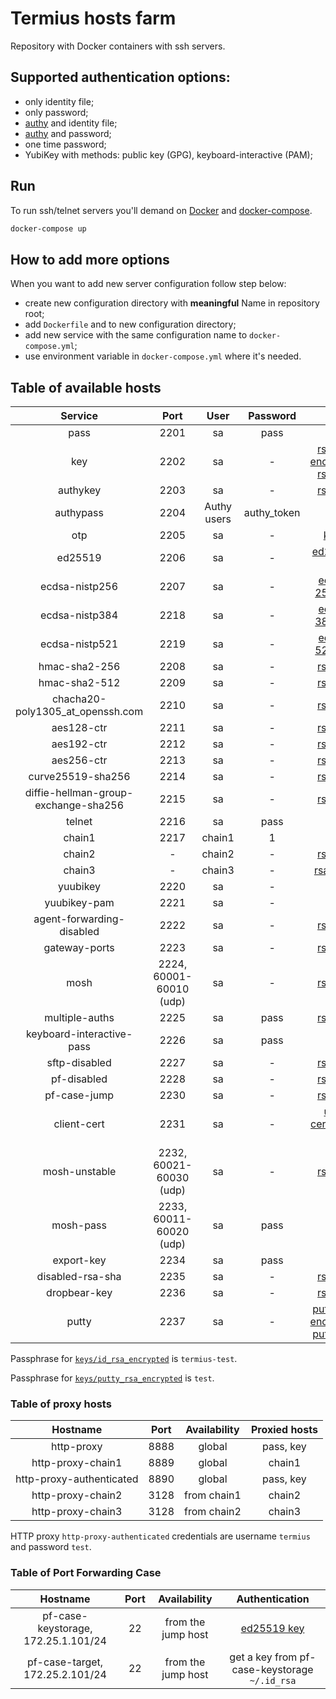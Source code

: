 # Termius hosts farm

Repository with Docker containers with ssh servers.

## Supported authentication options:

- only identity file;
- only password;
- [authy](https://www.authy.com) and identity file;
- [authy](https://www.authy.com) and password;
- one time password;
- YubiKey with methods: public key (GPG), keyboard-interactive (PAM);

## Run

To run ssh/telnet servers you'll demand on [Docker](https://www.docker.com)
and [docker-compose](https://pypi.python.org/pypi/docker-compose).

```bash
docker-compose up
```

## How to add more options

When you want to add new server configuration follow step below:

- create new configuration directory with **meaningful** Name in repository root;
- add `Dockerfile` and to new configuration directory;
- add new service with the same configuration name to `docker-compose.yml`;
- use environment variable in `docker-compose.yml` where it's needed.

## Table of available hosts

|               Service                |          Port           |    User     |  Password   |                                        Key                                         |
|:------------------------------------:|:-----------------------:|:-----------:|:-----------:|:----------------------------------------------------------------------------------:|
|                 pass                 |          2201           |     sa      |    pass     |                                         -                                          |
|                 key                  |          2202           |     sa      |      -      |     [rsa key](/keys/id_rsa) <br/> [encrypted rsa key](/keys/id_rsa_encrypted)      |
|               authykey               |          2203           |     sa      |      -      |                              [rsa key](/keys/id_rsa)                               |
|              authypass               |          2204           | Authy users | authy_token |                                         -                                          |
|                 otp                  |          2205           |     sa      |      -      |                               [keys](/otp/keys.txt)                                |
|               ed25519                |          2206           |     sa      |      -      |                          [ed25519 key](/keys/id_ed25519)                           |
|            ecdsa-nistp256            |          2207           |     sa      |      -      |                      [ecDSA 256 key](/keys/id_ecdsa_nistp256)                      |
|            ecdsa-nistp384            |          2218           |     sa      |      -      |                      [ecDSA 384 key](/keys/id_ecdsa_nistp384)                      |
|            ecdsa-nistp521            |          2219           |     sa      |      -      |                      [ecDSA 521 key](/keys/id_ecdsa_nistp521)                      |
|            hmac-sha2-256             |          2208           |     sa      |      -      |                              [rsa key](/keys/id_rsa)                               |
|            hmac-sha2-512             |          2209           |     sa      |      -      |                              [rsa key](/keys/id_rsa)                               |
|   chacha20-poly1305_at_openssh.com   |          2210           |     sa      |      -      |                              [rsa key](/keys/id_rsa)                               |
|              aes128-ctr              |          2211           |     sa      |      -      |                              [rsa key](/keys/id_rsa)                               |
|              aes192-ctr              |          2212           |     sa      |      -      |                              [rsa key](/keys/id_rsa)                               |
|              aes256-ctr              |          2213           |     sa      |      -      |                              [rsa key](/keys/id_rsa)                               |
|          curve25519-sha256           |          2214           |     sa      |      -      |                              [rsa key](/keys/id_rsa)                               |
| diffie-hellman-group-exchange-sha256 |          2215           |     sa      |      -      |                              [rsa key](/keys/id_rsa)                               |
|                telnet                |          2216           |     sa      |    pass     |                                         -                                          |
|                chain1                |          2217           |   chain1    |      1      |                                         -                                          |
|                chain2                |            -            |   chain2    |      -      |                              [rsa key](/keys/id_rsa)                               |
|                chain3                |            -            |   chain3    |      -      |                             [rsa1 key](/keys/id_rsa1)                              |
|               yuubikey               |          2220           |     sa      |      -      |                                         -                                          |
|             yuubikey-pam             |          2221           |     sa      |      -      |                                         -                                          |
|      agent-forwarding-disabled       |          2222           |     sa      |      -      |                              [rsa key](/keys/id_rsa)                               |
|            gateway-ports             |          2223           |     sa      |      -      |                              [rsa key](/keys/id_rsa)                               |
|                 mosh                 | 2224, 60001-60010 (udp) |     sa      |      -      |                              [rsa key](/keys/id_rsa)                               |
|            multiple-auths            |          2225           |     sa      |    pass     |                              [rsa key](/keys/id_rsa)                               |
|      keyboard-interactive-pass       |          2226           |     sa      |    pass     |                                         -                                          |
|            sftp-disabled             |          2227           |     sa      |      -      |                              [rsa key](/keys/id_rsa)                               |
|             pf-disabled              |          2228           |     sa      |      -      |                              [rsa key](/keys/id_rsa)                               |
|             pf-case-jump             |          2230           |     sa      |      -      |                              [rsa key](/keys/id_rsa)                               |
|             client-cert              |          2231           |     sa      |      -      |                   [user certificate key](/client-cert/user-key)                    |
|            mosh-unstable             | 2232, 60021-60030 (udp) |     sa      |      -      |                              [rsa key](/keys/id_rsa)                               |
|              mosh-pass               | 2233, 60011-60020 (udp) |     sa      |    pass     |                                         -                                          |
|              export-key              |          2234           |     sa      |    pass     |                                         -                                          |
|           disabled-rsa-sha           |          2235           |     sa      |      -      |                              [rsa key](/keys/id_rsa)                               |
|             dropbear-key             |          2236           |     sa      |      -      |                              [rsa key](/keys/id_rsa)                               |
|                putty                 |          2237           |     sa      |      -      | [putty key](/keys/putty_rsa)<br/>[encrypted putty key](/keys/putty_rsa_encrypted) |

Passphrase for [`keys/id_rsa_encrypted`](/keys/id_rsa_encrypted) is `termius-test`.

Passphrase for [`keys/putty_rsa_encrypted`](/keys/putty_rsa_encrypted) is `test`.

### Table of proxy hosts

|         Hostname         | Port | Availability | Proxied hosts |
|:------------------------:|:----:|:------------:|:-------------:|
|        http-proxy        | 8888 |    global    |   pass, key   |
|    http-proxy-chain1     | 8889 |    global    |    chain1     |
| http-proxy-authenticated | 8890 |    global    |   pass, key   |
|    http-proxy-chain2     | 3128 | from chain1  |    chain2     |
|    http-proxy-chain3     | 3128 | from chain2  |    chain3     |

HTTP proxy `http-proxy-authenticated` credentials are username `termius` and password `test`.

### Table of Port Forwarding Case

|              Hostname               | Port |    Availability    |                Authentication                 |
|:-----------------------------------:|:----:|:------------------:|:---------------------------------------------:|
| pf-case-keystorage, 172.25.1.101/24 |  22  | from the jump host |      [ed25519 key](/keys/id_ed25519.pub)      |
|   pf-case-target, 172.25.2.101/24   |  22  | from the jump host | get a key from pf-case-keystorage `~/.id_rsa` |

